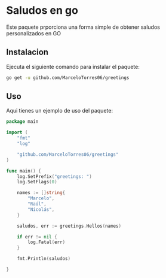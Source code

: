 # Saludos en go

Este paquete prporciona una forma simple de obtener saludos personalizados en GO

## Instalacion
Ejecuta el siguiente comando para instalar el paquete:
```bash
go get -u github.com/MarceloTorres06/greetings
```

## Uso
Aqui tienes un ejemplo de uso del paquete:

```go
package main

import (
	"fmt"
	"log"

	"github.com/MarceloTorres06/greetings"
)

func main() {
	log.SetPrefix("greetings: ")
	log.SetFlags(0)

	names := []string{
		"Marcelo",
		"Raúl",
		"Nicolás",
	}

	saludos, err := greetings.Hellos(names)

	if err != nil {
		log.Fatal(err)
	}

	fmt.Println(saludos)

}
```